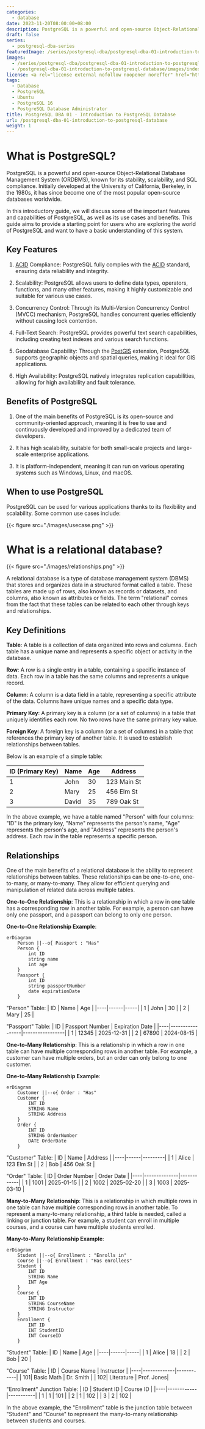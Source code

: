```yaml
---
categories:
  - database
date: 2023-11-20T08:00:00+08:00
description: PostgreSQL is a powerful and open-source Object-Relational Database Management System (ORDBMS), known for its stability, scalability, and SQL compliance. Initially developed at the University of California, Berkeley, in the 1980s, it has since become one of the most popular open-source databases worldwide.
draft: false
series:
  - postgresql-dba-series
featuredImage: /series/postgresql-dba/postgresql-dba-01-introduction-to-postgresql-database.webp
images:
  - /series/postgresql-dba/postgresql-dba-01-introduction-to-postgresql-database.webp
  - /postgresql-dba-01-introduction-to-postgresql-database/images/index.en.png
license: <a rel="license external nofollow noopener noreffer" href="https://creativecommons.org/licenses/by-nc/4.0/" target="_blank">CC BY-NC 4.0</a>
tags:
  - Database
  - PostgreSQL
  - Ubuntu
  - PostgreSQL 16
  - PostgreSQL Database Administrator
title: PostgreSQL DBA 01 - Introduction to PostgreSQL Database
url: /postgresql-dba-01-introduction-to-postgresql-database
weight: 1
---
```


# What is PostgreSQL?

PostgreSQL is a powerful and open-source Object-Relational Database Management System (ORDBMS), known for its stability, scalability, and SQL compliance. Initially developed at the University of California, Berkeley, in the 1980s, it has since become one of the most popular open-source databases worldwide.

In this introductory guide, we will discuss some of the important features and capabilities of PostgreSQL, as well as its use cases and benefits. This guide aims to provide a starting point for users who are exploring the world of PostgreSQL and want to have a basic understanding of this system.

## Key Features

1. [ACID](/what-is-acid) Compliance: PostgreSQL fully complies with the [ACID](/what-is-acid) standard, ensuring data reliability and integrity.

2. Scalability: PostgreSQL allows users to define data types, operators, functions, and many other features, making it highly customizable and suitable for various use cases.

3. Concurrency Control: Through its Multi-Version Concurrency Control (MVCC) mechanism, PostgreSQL handles concurrent queries efficiently without causing lock contention.

4. Full-Text Search: PostgreSQL provides powerful text search capabilities, including creating text indexes and various search functions.

5. Geodatabase Capability: Through the [PostGIS](https://postgis.net) extension, PostgreSQL supports geographic objects and spatial queries, making it ideal for GIS applications.

6. High Availability: PostgreSQL natively integrates replication capabilities, allowing for high availability and fault tolerance.

## Benefits of PostgreSQL

1. One of the main benefits of PostgreSQL is its open-source and community-oriented approach, meaning it is free to use and continuously developed and improved by a dedicated team of developers.

2. It has high scalability, suitable for both small-scale projects and large-scale enterprise applications.

3. It is platform-independent, meaning it can run on various operating systems such as Windows, Linux, and macOS.

## When to use PostgreSQL

PostgreSQL can be used for various applications thanks to its flexibility and scalability. Some common use cases include:

{{< figure src="./images/usecase.png" >}}

# What is a relational database?

{{< figure src="./images/relationships.png" >}}

A relational database is a type of database management system (DBMS) that stores and organizes data in a structured format called a table. These tables are made up of rows, also known as records or datasets, and columns, also known as attributes or fields. The term "relational" comes from the fact that these tables can be related to each other through keys and relationships.

## Key Definitions

**Table**: A table is a collection of data organized into rows and columns. Each table has a unique name and represents a specific object or activity in the database.

**Row**: A row is a single entry in a table, containing a specific instance of data. Each row in a table has the same columns and represents a unique record.

**Column**: A column is a data field in a table, representing a specific attribute of the data. Columns have unique names and a specific data type.

**Primary Key**: A primary key is a column (or a set of columns) in a table that uniquely identifies each row. No two rows have the same primary key value.

**Foreign Key**: A foreign key is a column (or a set of columns) in a table that references the primary key of another table. It is used to establish relationships between tables.

Below is an example of a simple table:

| ID (Primary Key) | Name  | Age | Address     |
| ---------------- | ----- | --- | ----------- |
| 1                | John  | 30  | 123 Main St |
| 2                | Mary  | 25  | 456 Elm St  |
| 3                | David | 35  | 789 Oak St  |

In the above example, we have a table named "Person" with four columns: "ID" is the primary key, "Name" represents the person's name, "Age" represents the person's age, and "Address" represents the person's address. Each row in the table represents a specific person.

## Relationships

One of the main benefits of a relational database is the ability to represent relationships between tables. These relationships can be one-to-one, one-to-many, or many-to-many. They allow for efficient querying and manipulation of related data across multiple tables.

**One-to-One Relationship**: This is a relationship in which a row in one table has a corresponding row in another table. For example, a person can have only one passport, and a passport can belong to only one person.

**One-to-One Relationship Example**:

```mermaid
erDiagram
    Person ||--o{ Passport : "Has"
    Person {
        int ID
        string name
        int age
    }
    Passport {
        int ID
        string passportNumber
        date expirationDate
    }
```

"Person" Table:
| ID | Name | Age |
|----|------|-----|
| 1 | John | 30 |
| 2 | Mary | 25 |

"Passport" Table:
| ID | Passport Number | Expiration Date |
|----|-----------------|-----------------|
| 1 | 12345 | 2025-12-31 |
| 2 | 67890 | 2024-08-15 |

**One-to-Many Relationship**: This is a relationship in which a row in one table can have multiple corresponding rows in another table. For example, a customer can have multiple orders, but an order can only belong to one customer.

**One-to-Many Relationship Example**:

```mermaid
erDiagram
    Customer ||--o{ Order : "Has"
    Customer {
        INT ID
        STRING Name
        STRING Address
    }
    Order {
        INT ID
        STRING OrderNumber
        DATE OrderDate
    }
```

"Customer" Table:
| ID | Name | Address |
|----|------|---------|
| 1 | Alice | 123 Elm St |
| 2 | Bob | 456 Oak St |

"Order" Table:
| ID | Order Number | Order Date |
|----|--------------|------------|
| 1 | 1001 | 2025-01-15 |
| 2 | 1002 | 2025-02-20 |
| 3 | 1003 | 2025-03-10 |

**Many-to-Many Relationship**: This is a relationship in which multiple rows in one table can have multiple corresponding rows in another table. To represent a many-to-many relationship, a third table is needed, called a linking or junction table. For example, a student can enroll in multiple courses, and a course can have multiple students enrolled.

**Many-to-Many Relationship Example**:

```mermaid
erDiagram
    Student ||--o{ Enrollment : "Enrolls in"
    Course ||--o{ Enrollment : "Has enrollees"
    Student {
        INT ID
        STRING Name
        INT Age
    }
    Course {
        INT ID
        STRING CourseName
        STRING Instructor
    }
    Enrollment {
        INT ID
        INT StudentID
        INT CourseID
    }
```

"Student" Table:
| ID | Name | Age |
|----|------|-----|
| 1 | Alice | 18 |
| 2 | Bob | 20 |

"Course" Table:
| ID | Course Name | Instructor |
|----|-------------|------------|
| 101| Basic Math | Dr. Smith |
| 102| Literature | Prof. Jones|

"Enrollment" Junction Table:
| ID | Student ID | Course ID |
|----|------------|-----------|
| 1 | 1 | 101 |
| 2 | 1 | 102 |
| 3 | 2 | 102 |

In the above example, the "Enrollment" table is the junction table between "Student" and "Course" to represent the many-to-many relationship between students and courses.
